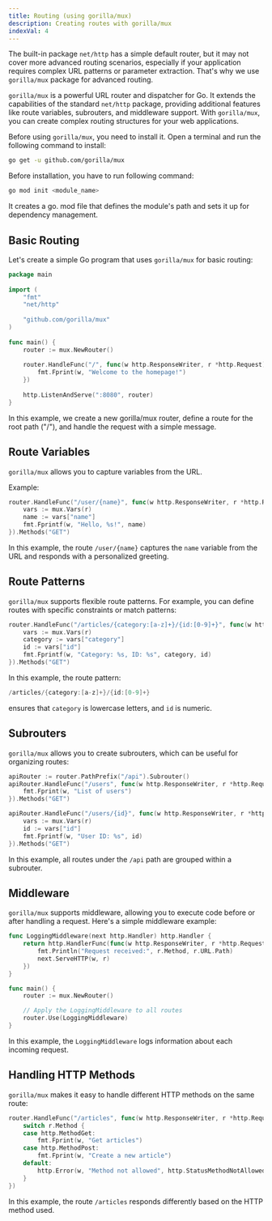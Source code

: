 ```yaml
---
title: Routing (using gorilla/mux)
description: Creating routes with gorilla/mux
indexVal: 4
---
```


The built-in package `net/http` has a simple default router, but it may not cover more advanced routing scenarios, especially if your application requires complex URL patterns or parameter extraction. That's why we use `gorilla/mux` package for advanced routing.

`gorilla/mux` is a powerful URL router and dispatcher for Go. It extends the capabilities of the standard `net/http` package, providing additional features like route variables, subrouters, and middleware support. With `gorilla/mux`, you can create complex routing structures for your web applications.

Before using `gorilla/mux`, you need to install it. Open a terminal and run the following command to install:

```bash
go get -u github.com/gorilla/mux
```

Before installation, you have to run following command:

```bash
go mod init <module_name>
```

It creates a go. mod file that defines the module's path and sets it up for dependency management.

## Basic Routing

Let's create a simple Go program that uses `gorilla/mux` for basic routing:

```go
package main
    
import (
	"fmt"
    "net/http"
    
    "github.com/gorilla/mux"
)
    
func main() {
    router := mux.NewRouter()
    
    router.HandleFunc("/", func(w http.ResponseWriter, r *http.Request) {
    	fmt.Fprint(w, "Welcome to the homepage!")
    })
    
    http.ListenAndServe(":8080", router)
}
```

In this example, we create a new gorilla/mux router, define a route for the root path ("/"), and handle the request with a simple message.

## Route Variables

`gorilla/mux` allows you to capture variables from the URL.

Example:

```go
router.HandleFunc("/user/{name}", func(w http.ResponseWriter, r *http.Request) {
	vars := mux.Vars(r)
	name := vars["name"]
	fmt.Fprintf(w, "Hello, %s!", name)
}).Methods("GET")
```
In this example, the route `/user/{name}` captures the `name` variable from the URL and responds with a personalized greeting.

## Route Patterns
`gorilla/mux` supports flexible route patterns. For example, you can define routes with specific constraints or match patterns:

```go
router.HandleFunc("/articles/{category:[a-z]+}/{id:[0-9]+}", func(w http.ResponseWriter, r *http.Request) {
	vars := mux.Vars(r)
	category := vars["category"]
	id := vars["id"]
	fmt.Fprintf(w, "Category: %s, ID: %s", category, id)
}).Methods("GET")
```

In this example, the route pattern:

```go
/articles/{category:[a-z]+}/{id:[0-9]+}
```
ensures that `category` is lowercase letters, and `id` is numeric.
    
## Subrouters
`gorilla/mux` allows you to create subrouters, which can be useful for organizing routes:
    
```go
apiRouter := router.PathPrefix("/api").Subrouter()
apiRouter.HandleFunc("/users", func(w http.ResponseWriter, r *http.Request) {
	fmt.Fprint(w, "List of users")
}).Methods("GET")

apiRouter.HandleFunc("/users/{id}", func(w http.ResponseWriter, r *http.Request) {
	vars := mux.Vars(r)
	id := vars["id"]
	fmt.Fprintf(w, "User ID: %s", id)
}).Methods("GET")
```

In this example, all routes under the `/api` path are grouped within a subrouter.

## Middleware

`gorilla/mux` supports middleware, allowing you to execute code before or after handling a request. Here's a simple middleware example:
```go
func LoggingMiddleware(next http.Handler) http.Handler {
	return http.HandlerFunc(func(w http.ResponseWriter, r *http.Request) {
		fmt.Println("Request received:", r.Method, r.URL.Path)
		next.ServeHTTP(w, r)
	})
}

func main() {
	router := mux.NewRouter()

	// Apply the LoggingMiddleware to all routes
	router.Use(LoggingMiddleware)
} 
```
In this example, the `LoggingMiddleware` logs information about each incoming request.

## Handling HTTP Methods

`gorilla/mux` makes it easy to handle different HTTP methods on the same route:
    
```go
router.HandleFunc("/articles", func(w http.ResponseWriter, r *http.Request) {
	switch r.Method {
	case http.MethodGet:
		fmt.Fprint(w, "Get articles")
	case http.MethodPost:
		fmt.Fprint(w, "Create a new article")
	default:
		http.Error(w, "Method not allowed", http.StatusMethodNotAllowed)
	}
})
```

In this example, the route `/articles` responds differently based on the HTTP method used.
